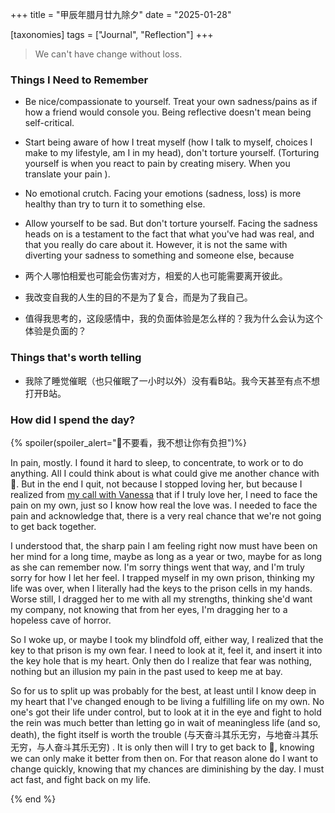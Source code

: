 +++
title = "甲辰年腊月廿九除夕"
date = "2025-01-28"

[taxonomies]
tags = ["Journal", "Reflection"]
+++

> We can't have change without loss.

### Things I Need to Remember

- Be nice/compassionate to yourself. Treat your own sadness/pains as if how a friend
would console you. Being reflective doesn't mean being self-critical.

- Start being aware of how I treat myself (how I talk to myself, choices I make
to my lifestyle, am I in my head), don't torture yourself. (Torturing yourself
is when you react to pain by creating misery. When you translate your pain ).

- No emotional crutch. Facing your emotions (sadness, loss) is more healthy than
try to turn it to something else.

- Allow yourself to be sad. But don't torture yourself. Facing the sadness heads
on is a testament to the fact that what you've had was real, and that you really
do care about it. However, it is not the same with diverting your sadness to
something and someone else, because

- 两个人哪怕相爱也可能会伤害对方，相爱的人也可能需要离开彼此。

- 我改变自我的人生的目的不是为了复合，而是为了我自己。

- 值得我思考的，这段感情中，我的负面体验是怎么样的？我为什么会认为这个体验是负面的？

### Things that's worth telling

- 我除了睡觉催眠（也只催眠了一小时以外）没有看B站。我今天甚至有点不想打开B站。

### How did I spend the day?
{% spoiler(spoiler_alert="🐷不要看，我不想让你有负担")%}

In pain, mostly. I found it hard to sleep, to concentrate, to work or to do
anything. All I could think about is what could give me another chance with
🐷. But in the end I quit, not because I stopped loving her, but because I
realized from [my call with Vanessa](#things-i-need-to-remember) that if I
truly love her, I need to face the pain on my own, just so I know how real the
love was. I needed to face the pain and acknowledge that, there is a very real
chance that we're not going to get back together. 

I understood that, the sharp pain I am feeling right now must have
been on her mind for a long time, maybe as long as a year or two, maybe for as
long as she can remember now. I'm sorry things went that way, and I'm truly sorry
for how I let her feel. I trapped myself in my own prison, thinking my life
was over, when I literally had the keys to the prison cells in my hands. Worse
still, I dragged her to me with all my strengths, thinking she'd want my company,
not knowing that from her eyes, I'm dragging her to a hopeless cave of horror.

So I woke up, or maybe I took my blindfold off, either way, I realized that the key
to that prison is my own fear. I need to look at it, feel it, and insert it into
the key hole that is my heart. Only then do I realize that fear was nothing, nothing
but an illusion my pain in the past used to keep me at bay.

So for us to split up was probably for the best, at least until I know deep in
my heart that I've changed enough to be living a fulfilling life on my own. No
one's got their life under control, but to look at it in the eye and fight to
hold the rein was much better than letting go in wait of meaningless life (and
so, death), the fight itself is worth the trouble
(与天奋斗其乐无穷，与地奋斗其乐无穷，与人奋斗其乐无穷) . It is only then will I
try to get back to 🐷, knowing we can only make it better from then on. For that
reason alone do I want to change quickly, knowing that my chances are diminishing
by the day. I must act fast, and fight back on my life.

{% end %}
